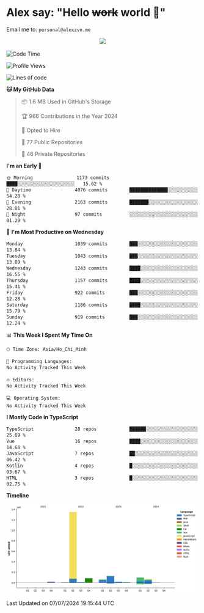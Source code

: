 # Alex say: "Hello ~~work~~ world 🐾"
Email me to: `personal@alexzvn.me`


<p align=center>
  <a href="https://skillicons.dev">
    <img src="https://skillicons.dev/icons?i=ts,js,php,nodejs,bun,vue,nuxt,react,svelte,tauri,laravel,rust,mongodb,docker,electron,redis,rabbitmq,tailwind,git,cloudflare,elysia,mysql,nginx,rollupjs,sentry,ubuntu,yarn,html,css,vite" />
  </a>
</p>

<!--START_SECTION:waka-->
![Code Time](http://img.shields.io/badge/Code%20Time-1%2C066%20hrs%2055%20mins-blue)

![Profile Views](http://img.shields.io/badge/Profile%20Views-0-blue)

![Lines of code](https://img.shields.io/badge/From%20Hello%20World%20I%27ve%20Written-1.9%20million%20lines%20of%20code-blue)

**🐱 My GitHub Data** 

> 📦 1.6 MB Used in GitHub's Storage 
 > 
> 🏆 966 Contributions in the Year 2024
 > 
> 💼 Opted to Hire
 > 
> 📜 77 Public Repositories 
 > 
> 🔑 46 Private Repositories 
 > 
**I'm an Early 🐤** 

```text
🌞 Morning                1173 commits        ████░░░░░░░░░░░░░░░░░░░░░   15.62 % 
🌆 Daytime                4076 commits        ██████████████░░░░░░░░░░░   54.28 % 
🌃 Evening                2163 commits        ███████░░░░░░░░░░░░░░░░░░   28.81 % 
🌙 Night                  97 commits          ░░░░░░░░░░░░░░░░░░░░░░░░░   01.29 % 
```
📅 **I'm Most Productive on Wednesday** 

```text
Monday                   1039 commits        ███░░░░░░░░░░░░░░░░░░░░░░   13.84 % 
Tuesday                  1043 commits        ███░░░░░░░░░░░░░░░░░░░░░░   13.89 % 
Wednesday                1243 commits        ████░░░░░░░░░░░░░░░░░░░░░   16.55 % 
Thursday                 1157 commits        ████░░░░░░░░░░░░░░░░░░░░░   15.41 % 
Friday                   922 commits         ███░░░░░░░░░░░░░░░░░░░░░░   12.28 % 
Saturday                 1186 commits        ████░░░░░░░░░░░░░░░░░░░░░   15.79 % 
Sunday                   919 commits         ███░░░░░░░░░░░░░░░░░░░░░░   12.24 % 
```


📊 **This Week I Spent My Time On** 

```text
🕑︎ Time Zone: Asia/Ho_Chi_Minh

💬 Programming Languages: 
No Activity Tracked This Week

🔥 Editors: 
No Activity Tracked This Week

💻 Operating System: 
No Activity Tracked This Week
```

**I Mostly Code in TypeScript** 

```text
TypeScript               28 repos            ██████░░░░░░░░░░░░░░░░░░░   25.69 % 
Vue                      16 repos            ████░░░░░░░░░░░░░░░░░░░░░   14.68 % 
JavaScript               7 repos             ██░░░░░░░░░░░░░░░░░░░░░░░   06.42 % 
Kotlin                   4 repos             █░░░░░░░░░░░░░░░░░░░░░░░░   03.67 % 
HTML                     3 repos             █░░░░░░░░░░░░░░░░░░░░░░░░   02.75 % 
```



**Timeline**

![Lines of Code chart](https://raw.githubusercontent.com/alexzvn/alexzvn/main/assets/bar_graph.png)


 Last Updated on 07/07/2024 19:15:44 UTC
<!--END_SECTION:waka-->
